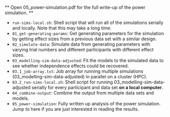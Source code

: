 ** Open 05_power-simulation.pdf for the full write-up of the power simulation. **

- `run-sims-local.sh`: Shell script that will run all of the simulations serially and locally. Note that this may take a long time. 
- `01_get-generating-params`: Get generating parameters for the simulation by getting effect sizes from a previous data set with a similar design. 
- `02_simulate-data`: Simulate data from generating parameters with varying trial numbers and different participants with different effect sizes. 
- `03_modelling-sim-data-adjusted`: Fit the models to the simulated data to see whether independence effects could be recovered.
- `03.1_job-array.txt`: Job array for running multiple simulations (03_modelling-sim-data-adjusted) in parallel on a cluster (HPC). 
- `03.2_run-sims-local.sh`: Shell script for running 03_modelling-sim-data-adjusted serially for every participant and data set **on a local computer**.
- `04_combine-output`: Combine the output from multiple data sets and models. 
- `05_power-simulation`: Fully written up analysis of the power simulation. Jump to here if you are just interested in reading the results. 